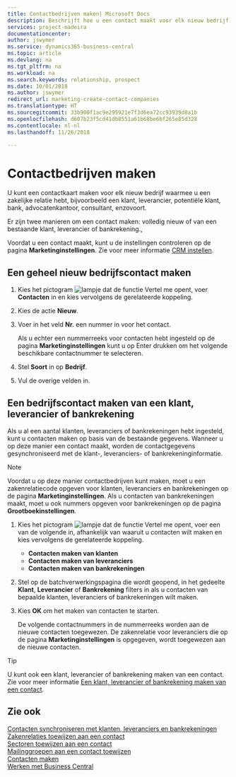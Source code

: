 ```yaml
---
title: Contactbedrijven maken| Microsoft Docs
description: Beschrijft hoe u een contact maakt voor elk nieuw bedrijf of potentieel bedrijf waarmee u contact onderhoudt of een relatie hebt.
services: project-madeira
documentationcenter: 
author: jswymer
ms.service: dynamics365-business-central
ms.topic: article
ms.devlang: na
ms.tgt_pltfrm: na
ms.workload: na
ms.search.keywords: relationship, prospect
ms.date: 10/01/2018
ms.author: jswymer
redirect_url: marketing-create-contact-companies
ms.translationtype: HT
ms.sourcegitcommit: 33b900f1ac9e295921e7f3d6ea72cc93939d8a1b
ms.openlocfilehash: d607b23f5cd41db8551a61b68be6bf265e85d328
ms.contentlocale: nl-nl
ms.lasthandoff: 11/26/2018

---
```

# <a name="create-contact-companies"></a>Contactbedrijven maken
U kunt een contactkaart maken voor elk nieuw bedrijf waarmee u een zakelijke relatie hebt, bijvoorbeeld een klant, leverancier, potentiële klant, bank, advocatenkantoor, consultant, enzovoort.

Er zijn twee manieren om een contact maken: volledig nieuw of van een bestaande klant, leverancier of bankrekening.,

Voordat u een contact maakt, kunt u de instellingen controleren op de pagina **Marketinginstellingen**. Zie voor meer informatie [CRM instellen](marketing-setup-marketing.md).

## <a name="create-a-company-contact-from-scratch"></a>Een geheel nieuw bedrijfscontact maken
1. Kies het pictogram ![lampje dat de functie Vertel me opent](media/ui-search/search_small.png "Vertel me wat u wilt doen"), voer **Contacten** in en kies vervolgens de gerelateerde koppeling.
2. Kies de actie **Nieuw**.
3. Voer in het veld **Nr.** een nummer in voor het contact.

    Als u echter een nummerreeks voor contacten hebt ingesteld op de pagina **Marketinginstellingen** kunt u op Enter drukken om het volgende beschikbare contactnummer te selecteren.  
4. Stel **Soort** in op **Bedrijf**.
5. Vul de overige velden in.

## <a name="to-create-a-company-contact-from-a-customer-vendor-or-bank-account"></a>Een bedrijfscontact maken van een klant, leverancier of bankrekening
Als u al een aantal klanten, leveranciers of bankrekeningen hebt ingesteld, kunt u contacten maken op basis van de bestaande gegevens. Wanneer u op deze manier een contact maakt, worden de contactgegevens gesynchroniseerd met de klant-, leveranciers- of bankrekeninginformatie.

> [!NOTE]  
>   Voordat u op deze manier contactbedrijven kunt maken, moet u een zakenrelatiecode opgeven voor klanten, leveranciers en bankrekeningen op de pagina **Marketinginstellingen**. Als u contacten van bankrekeningen maakt, moet u ook nummers opgeven voor bankrekeningen op de pagina **Grootboekinstellingen**.

1. Kies het pictogram ![lampje dat de functie Vertel me opent](media/ui-search/search_small.png "Vertel me wat u wilt doen"), voer een van de volgende in, afhankelijk van waaruit u contacten wilt maken en kies vervolgens de gerelateerde koppeling.
   * **Contacten maken van klanten**
   * **Contacten maken van leveranciers**
   * **Contacten maken van bankrekeningen**
2. Stel op de batchverwerkingspagina die wordt geopend, in het gedeelte **Klant**, **Leverancier** of **Bankrekening** filters in als u contacten van bepaalde klanten, leveranciers of bankrekeningen wilt maken.
3. Kies **OK** om het maken van contacten te starten.

    De volgende contactnummers in de nummerreeks worden aan de nieuwe contacten toegewezen. De zakenrelatie voor leveranciers die op de pagina **Marketinginstellingen** is opgegeven, wordt toegewezen aan de nieuwe contacten.

> [!TIP]  
>   U kunt ook een klant, leverancier of bankrekening maken van een contact. Zie voor meer informatie [Een klant, leverancier of bankrekening maken van een contact](marketing-how-create-contacts-new-customers-vendors-bank-accounts.md).

## <a name="see-also"></a>Zie ook
[Contacten synchroniseren met klanten, leveranciers en bankrekeningen](marketing-synchronize-contacts-customers-vendors-bank-accounts.md)  
[Zakenrelaties toewijzen aan een contact](marketing-business-relations.md#AssignBusRelContact)  
[Sectoren toewijzen aan een contact](marketing-industry-groups.md#AssignIndustryGroupContact)  
[Mailinggroepen aan een contact toewijzen](marketing-mailing-groups.md#AssignMailGroupContact)  
[Contacten maken](marketing-create-contact-persons.md)  
[Werken met Business Central](ui-work-product.md)

